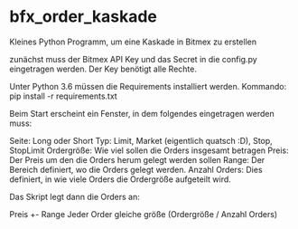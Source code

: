 # bfx_order_kaskade
Kleines Python Programm, um eine Kaskade in Bitmex zu erstellen

zunächst muss der Bitmex API Key und das Secret in die config.py eingetragen werden.
Der Key benötigt alle Rechte.

Unter Python 3.6 müssen die Requirements installiert werden.
Kommando: pip install -r requirements.txt

Beim Start erscheint ein Fenster, in dem folgendes eingetragen werden muss:
 
 Seite: Long oder Short
 Typ: Limit, Market (eigentlich quatsch :D), Stop, StopLimit
 Ordergröße: Wie viel sollen die Orders insgesamt betragen
 Preis: Der Preis um den die Orders herum gelegt werden sollen
 Range: Der Bereich definiert, wo die Orders gelegt werden.
 Anzahl Orders: Dies definiert, in wie viele Orders die Ordergröße aufgeteilt wird.
 
 Das Skript legt dann die Orders an:
 
 Preis +- Range
 Jeder Order gleiche größe (Ordergröße / Anzahl Orders)